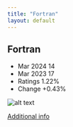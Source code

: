 ```yaml
---
title: "Fortran"
layout: default
---
```


## Fortran
* Mar 2024 14
* Mar 2023 17
* Ratings 1.22%
* Change +0.43%

![alt text][logo13]

[logo13]: https://www.tiobe.com/wp-content/themes/tiobe/tiobe-index/images/Fortran.png

[Additional info](https://en.wikipedia.org/wiki/Fortran)
